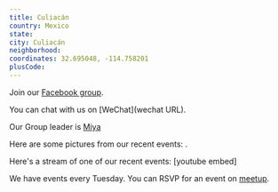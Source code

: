```yaml
---
title: Culiacán
country: Mexico
state: 
city: Culiacán
neighborhood: 
coordinates: 32.695048, -114.758201
plusCode:
---
```

Join our [Facebook group](https://www.facebook.com/groups/free.code.camp.culiacan).

You can chat with us on [WeChat](wechat URL).

Our Group leader is [Miya](freecodecamp.org/miya)

Here are some pictures from our recent events:
![]().

Here's a stream of one of our recent events:
[youtube embed]

We have events every Tuesday. You can RSVP for an event on [meetup](meetupurl).
